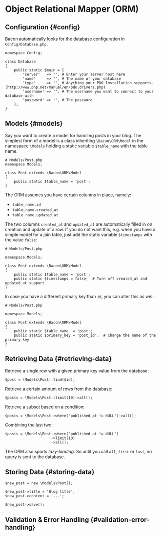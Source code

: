 # Object Relational Mapper (ORM)

## Configuration {#config}

Bacon automatically looks for the database configuration in `Config/Database.php`.

```
namespace Config;

class Database
{
	public static $main = [
		'server'   => '', # Enter your server host here
		'name'     => '', # The name of your database
		'type'     => '', # Anything your PDO Installation supports. (http://www.php.net/manual/en/pdo.drivers.php)
		'username' => '', # The username you want to connect to your database with
		'password' => '', # The password.
	];
}
```

## Models {#models}

Say you want to create a model for handling posts in your blog. The simplest form of a model is a class inheriting `\Bacon\ORM\Model` in the namespace `\Models` holding a static variable `$table_name` with the table name.


```
# Models/Post.php
namespace Models;

class Post extends \Bacon\ORM\Model
{
	public static $table_name = 'post';
}
```

The ORM assumes you have certain columns in place, namely:

* `table_name.id`
* `table_name.created_at`
* `table_name.updated_at`

The two columns `created_at` and `updated_at` are automatically filled in on creation and update of a row. If you do not want this, e.g. when you have a simple model for a join table, just add the static variable `$timestamps` with the value `false`:

```
# Models/Post.php

namespace Models;

class Post extends \Bacon\ORM\Model
{
	public static $table_name = 'post';
	public static $timestamps = false;  # Turn off created_at and updated_at support
}
```

In case you have a different primary key than `id`, you can alter this as well:

```
# Models/Post.php

namespace Models;

class Post extends \Bacon\ORM\Model
{
	public static $table_name  = 'post';
	public static $primary_key = 'post_id';  # Change the name of the primary key
}
```

## Retrieving Data {#retrieving-data}

Retrieve a single row with a given primary key value from the database:

```
$post = \Models\Post::find($id);
```

Retrieve a certain amount of rows from the database:

```
$posts = \Models\Post::limit(10)->all();
```

Retrieve a subset based on a condition:

```
$posts = \Models\Post::where('published_at != NULL')->all();
```

Combining the last two:

```
$posts = \Models\Post::where('published_at != NULL')
                     ->limit(10)
					 ->all();
```

The ORM also sports *lazy-loading*. So until you call `all`, `first` or `last`, no query is sent to the database.

## Storing Data {#storing-data}

```
$new_post = new \Models\Post();

$new_post->title = 'Blog title';
$new_post->content = '...';

$new_post->save();

```

## Validation & Error Handling {#validation-error-handling}
